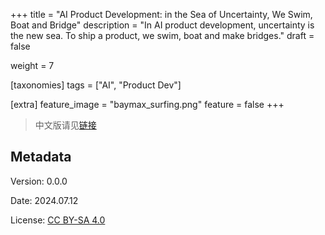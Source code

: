 +++
title = "AI Product Development: in the Sea of Uncertainty, We Swim, Boat and Bridge"
description = "In AI product development, uncertainty is the new sea. To ship a product, we swim, boat and make bridges."
draft = false

weight = 7

[taxonomies]
tags = ["AI", "Product Dev"]

[extra]
feature_image = "baymax_surfing.png"
feature = false
+++

> 中文版请见[链接](@/blog/ai-product-development-sea-of-uncertainty/index.md)

## Metadata

Version: 0.0.0

Date: 2024.07.12

License: [CC BY-SA 4.0](https://creativecommons.org/licenses/by-sa/4.0/)

